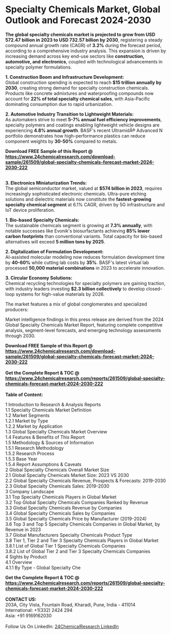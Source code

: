 <h1>Specialty Chemicals Market, Global Outlook and Forecast 2024-2030</h1><p><strong>The global specialty chemicals market is projected to grow from USD 572.47 billion in 2023 to USD 732.57 billion by 2030</strong>, registering a steady compound annual growth rate (CAGR) of <strong>3.2%</strong> during the forecast period, according to a comprehensive industry analysis. This expansion is driven by increasing demand across key end-use sectors like <strong>construction, automotive, and electronics</strong>, coupled with technological advancements in specialty polymer formulations.</p><p><strong>1. Construction Boom and Infrastructure Development:</strong><br>
Global construction spending is expected to reach <strong>$15 trillion annually by 2030</strong>, creating strong demand for specialty construction chemicals. Products like concrete admixtures and waterproofing compounds now account for <strong>22% of total specialty chemical sales</strong>, with Asia-Pacific dominating consumption due to rapid urbanization.</p><p><strong>2. Automotive Industry Transition to Lightweight Materials:</strong><br>
As automakers strive to meet <strong>5-7% annual fuel efficiency improvements</strong>, specialty polymers and coatings enabling lightweight vehicle designs are experiencing <strong>4.8% annual growth</strong>. BASF's recent UltramidÂ® Advanced N portfolio demonstrates how high-performance plastics can reduce component weights by <strong>30-50%</strong> compared to metals.</p><div><b>Download FREE Sample of this Report @ 
            <a href="https://www.24chemicalresearch.com/download-sample/261509/global-specialty-chemicals-forecast-market-2024-2030-222">
            https://www.24chemicalresearch.com/download-sample/261509/global-specialty-chemicals-forecast-market-2024-2030-222</a></b></div><br><p><strong>3. Electronics Miniaturization Trends:</strong><br>
The global semiconductor market, valued at <strong>$574 billion in 2023</strong>, requires increasingly sophisticated electronic chemicals. Ultra-pure etching solutions and dielectric materials now constitute the <strong>fastest-growing specialty chemical segment</strong> at 6.1% CAGR, driven by 5G infrastructure and IoT device proliferation.</p><p><strong>1. Bio-based Specialty Chemicals:</strong><br>
The sustainable chemicals segment is growing at <strong>7.3% annually</strong>, with notable successes like Evonik's biosurfactants achieving <strong>85% lower carbon footprints</strong> than conventional variants. Total capacity for bio-based alternatives will exceed <strong>5 million tons by 2025</strong>.</p><p><strong>2. Digitalization of Formulation Development:</strong><br>
AI-assisted molecular modeling now reduces formulation development time by <strong>40-60%</strong> while cutting lab costs by <strong>35%</strong>. BASF's latest virtual lab processed <strong>50,000 material combinations</strong> in 2023 to accelerate innovation.</p><p><strong>3. Circular Economy Solutions:</strong><br>
Chemical recycling technologies for specialty polymers are gaining traction, with industry leaders investing <strong>$2.3 billion collectively</strong> to develop closed-loop systems for high-value materials by 2026.</p><p>The market features a mix of global conglomerates and specialized producers:</p><p>Market intelligence findings in this press release are derived from the 2024 Global Specialty Chemicals Market Report, featuring complete competitive analysis, segment-level forecasts, and emerging technology assessments through 2030.</p><div><b>Download FREE Sample of this Report @ 
            <a href="https://www.24chemicalresearch.com/download-sample/261509/global-specialty-chemicals-forecast-market-2024-2030-222">
            https://www.24chemicalresearch.com/download-sample/261509/global-specialty-chemicals-forecast-market-2024-2030-222</a></b></div><br><div><b>Get the Complete Report & TOC @ 
            <a href="https://www.24chemicalresearch.com/reports/261509/global-specialty-chemicals-forecast-market-2024-2030-222">
            https://www.24chemicalresearch.com/reports/261509/global-specialty-chemicals-forecast-market-2024-2030-222</a></b></div><br>
            <b>Table of Content:</b><p>1 Introduction to Research & Analysis Reports<br />
    1.1 Specialty Chemicals Market Definition<br />
    1.2 Market Segments<br />
        1.2.1 Market by Type<br />
        1.2.2 Market by Application<br />
    1.3 Global Specialty Chemicals Market Overview<br />
    1.4 Features & Benefits of This Report<br />
    1.5 Methodology & Sources of Information<br />
        1.5.1 Research Methodology<br />
        1.5.2 Research Process<br />
        1.5.3 Base Year<br />
        1.5.4 Report Assumptions & Caveats<br />
2 Global Specialty Chemicals Overall Market Size<br />
    2.1 Global Specialty Chemicals Market Size: 2023 VS 2030<br />
    2.2 Global Specialty Chemicals Revenue, Prospects & Forecasts: 2019-2030<br />
    2.3 Global Specialty Chemicals Sales: 2019-2030<br />
3 Company Landscape<br />
    3.1 Top Specialty Chemicals Players in Global Market<br />
    3.2 Top Global Specialty Chemicals Companies Ranked by Revenue<br />
    3.3 Global Specialty Chemicals Revenue by Companies<br />
    3.4 Global Specialty Chemicals Sales by Companies<br />
    3.5 Global Specialty Chemicals Price by Manufacturer (2019-2024)<br />
    3.6 Top 3 and Top 5 Specialty Chemicals Companies in Global Market, by Revenue in 2023<br />
    3.7 Global Manufacturers Specialty Chemicals Product Type<br />
    3.8 Tier 1, Tier 2 and Tier 3 Specialty Chemicals Players in Global Market<br />
        3.8.1 List of Global Tier 1 Specialty Chemicals Companies<br />
        3.8.2 List of Global Tier 2 and Tier 3 Specialty Chemicals Companies<br />
4 Sights by Product<br />
    4.1 Overview<br />
        4.1.1 By Type - Global Specialty Che</p><div><b>Get the Complete Report & TOC @ 
            <a href="https://www.24chemicalresearch.com/reports/261509/global-specialty-chemicals-forecast-market-2024-2030-222">
            https://www.24chemicalresearch.com/reports/261509/global-specialty-chemicals-forecast-market-2024-2030-222</a></b></div><br><b>CONTACT US:</b><br>
            203A, City Vista, Fountain Road, Kharadi, Pune, India - 411014<br>
            International: +1(332) 2424 294<br>
            Asia: +91 9169162030 <br><br>
            Follow Us On LinkedIn: <a href="https://www.linkedin.com/company/24chemicalresearch/">24ChemicalResearch LinkedIn</a>